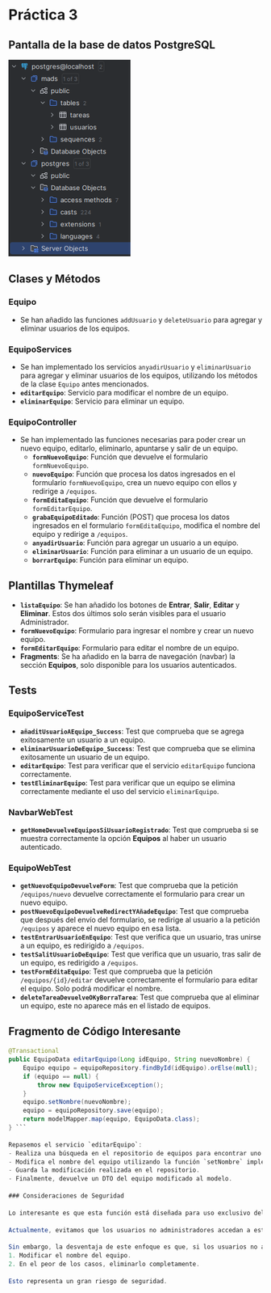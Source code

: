 # Práctica 3

## Pantalla de la base de datos PostgreSQL

![Pantalla de la base de datos PostgreSQL](foto.png)


## Clases y Métodos

### Equipo
- Se han añadido las funciones `addUsuario` y `deleteUsuario` para agregar y eliminar usuarios de los equipos.

### EquipoServices
- Se han implementado los servicios `anyadirUsuario` y `eliminarUsuario` para agregar y eliminar usuarios de los equipos, utilizando los métodos de la clase `Equipo` antes mencionados.
- **`editarEquipo`**: Servicio para modificar el nombre de un equipo.
- **`eliminarEquipo`**: Servicio para eliminar un equipo.

### EquipoController
- Se han implementado las funciones necesarias para poder crear un nuevo equipo, editarlo, eliminarlo, apuntarse y salir de un equipo.
  - **`formNuevoEquipo`**: Función que devuelve el formulario `formNuevoEquipo`.
  - **`nuevoEquipo`**: Función que procesa los datos ingresados en el formulario `formNuevoEquipo`, crea un nuevo equipo con ellos y redirige a `/equipos`.
  - **`formEditaEquipo`**: Función que devuelve el formulario `formEditarEquipo`.
  - **`grabaEquipoEditado`**: Función (POST) que procesa los datos ingresados en el formulario `formEditaEquipo`, modifica el nombre del equipo y redirige a `/equipos`.
  - **`anyadirUsuario`**: Función para agregar un usuario a un equipo.
  - **`eliminarUsuario`**: Función para eliminar a un usuario de un equipo.
  - **`borrarEquipo`**: Función para eliminar un equipo.

## Plantillas Thymeleaf

- **`listaEquipo`**: Se han añadido los botones de **Entrar**, **Salir**, **Editar** y **Eliminar**. Estos dos últimos solo serán visibles para el usuario Administrador.
- **`formNuevoEquipo`**: Formulario para ingresar el nombre y crear un nuevo equipo.
- **`formEditarEquipo`**: Formulario para editar el nombre de un equipo.
- **Fragments**: Se ha añadido en la barra de navegación (navbar) la sección **Equipos**, solo disponible para los usuarios autenticados.

## Tests

### EquipoServiceTest
- **`añaditUsuarioAEquipo_Success`**: Test que comprueba que se agrega exitosamente un usuario a un equipo.
- **`eliminarUsuarioDeEquipo_Success`**: Test que comprueba que se elimina exitosamente un usuario de un equipo.
- **`editarEquipo`**: Test para verificar que el servicio `editarEquipo` funciona correctamente.
- **`testEliminarEquipo`**: Test para verificar que un equipo se elimina correctamente mediante el uso del servicio `eliminarEquipo`.

### NavbarWebTest
- **`getHomeDevuelveEquiposSiUsuarioRegistrado`**: Test que comprueba si se muestra correctamente la opción **Equipos** al haber un usuario autenticado.

### EquipoWebTest
- **`getNuevoEquipoDevuelveForm`**: Test que comprueba que la petición `/equipos/nuevo` devuelve correctamente el formulario para crear un nuevo equipo.
- **`postNuevoEquipoDevuelveRedirectYAñadeEquipo`**: Test que comprueba que después del envío del formulario, se redirige al usuario a la petición `/equipos` y aparece el nuevo equipo en esa lista.
- **`testEntrarUsuarioEnEquipo`**: Test que verifica que un usuario, tras unirse a un equipo, es redirigido a `/equipos`.
- **`testSalitUsuarioDeEquipo`**: Test que verifica que un usuario, tras salir de un equipo, es redirigido a `/equipos`.
- **`testFormEditaEquipo`**: Test que comprueba que la petición `/equipos/{id}/editar` devuelve correctamente el formulario para editar el equipo. Solo podrá modificar el nombre.
- **`deleteTareaDevuelveOKyBorraTarea`**: Test que comprueba que al eliminar un equipo, este no aparece más en el listado de equipos.

## Fragmento de Código Interesante

```java
@Transactional
public EquipoData editarEquipo(Long idEquipo, String nuevoNombre) {
    Equipo equipo = equipoRepository.findById(idEquipo).orElse(null);
    if (equipo == null) {
        throw new EquipoServiceException();
    }
    equipo.setNombre(nuevoNombre);
    equipo = equipoRepository.save(equipo);
    return modelMapper.map(equipo, EquipoData.class);
} ```

Repasemos el servicio `editarEquipo`:
- Realiza una búsqueda en el repositorio de equipos para encontrar uno con el mismo identificador que el pasado como parámetro. Si no lo encuentra, lanza la excepción `EquipoServiceException`, informando que no se ha encontrado el equipo.
- Modifica el nombre del equipo utilizando la función `setNombre` implementada en la clase `Equipo`.
- Guarda la modificación realizada en el repositorio.
- Finalmente, devuelve un DTO del equipo modificado al modelo.

### Consideraciones de Seguridad

Lo interesante es que esta función está diseñada para uso exclusivo del usuario Administrador, pero **no estamos realizando ninguna comprobación para verificar si el usuario autenticado es administrador**. 

Actualmente, evitamos que los usuarios no administradores accedan a estas opciones escondiendo los botones correspondientes en la vista del listado de equipos. Así, si no saben que esas opciones existen, evitamos que las puedan utilizar.

Sin embargo, la desventaja de este enfoque es que, si los usuarios no administradores ingresan las peticiones correspondientes (por ejemplo, editando la URL), podrían:
1. Modificar el nombre del equipo.
2. En el peor de los casos, eliminarlo completamente.

Esto representa un gran riesgo de seguridad.


